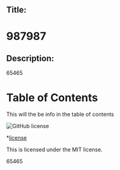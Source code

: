 
  ## Title:
  # 987987

  ## Description:

  65465
  
  # Table of Contents

  This will the be info in the table of contents

  ![GitHub license](https://img.shields.io/badge/license-MIT-blue.svg)
      
  
*[license](#license)

    
  This is licensed under the MIT license.
    

  65465

